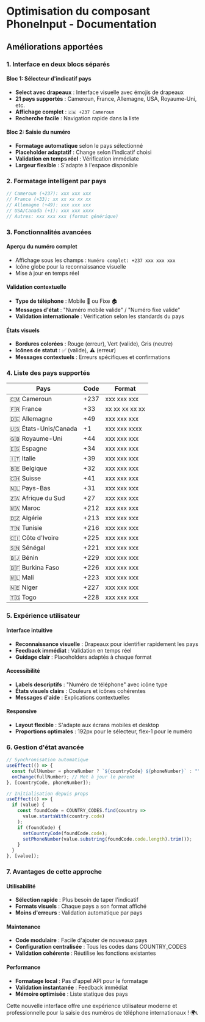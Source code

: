 # Optimisation du composant PhoneInput - Documentation

## Améliorations apportées

### 1. **Interface en deux blocs séparés**

#### Bloc 1: Sélecteur d'indicatif pays
- **Select avec drapeaux** : Interface visuelle avec émojis de drapeaux
- **21 pays supportés** : Cameroun, France, Allemagne, USA, Royaume-Uni, etc.
- **Affichage complet** : `🇨🇲 +237 Cameroun`
- **Recherche facile** : Navigation rapide dans la liste

#### Bloc 2: Saisie du numéro
- **Formatage automatique** selon le pays sélectionné
- **Placeholder adaptatif** : Change selon l'indicatif choisi
- **Validation en temps réel** : Vérification immédiate
- **Largeur flexible** : S'adapte à l'espace disponible

### 2. **Formatage intelligent par pays**

```typescript
// Cameroun (+237): xxx xxx xxx
// France (+33): xx xx xx xx xx  
// Allemagne (+49): xxx xxx xxx
// USA/Canada (+1): xxx xxx xxxx
// Autres: xxx xxx xxx (format générique)
```

### 3. **Fonctionnalités avancées**

#### Aperçu du numéro complet
- Affichage sous les champs : `Numéro complet: +237 xxx xxx xxx`
- Icône globe pour la reconnaissance visuelle
- Mise à jour en temps réel

#### Validation contextuelle
- **Type de téléphone** : Mobile 📱 ou Fixe 🏠
- **Messages d'état** : "Numéro mobile valide" / "Numéro fixe valide"
- **Validation internationale** : Vérification selon les standards du pays

#### États visuels
- **Bordures colorées** : Rouge (erreur), Vert (valide), Gris (neutre)
- **Icônes de statut** : ✅ (valide), ⚠️ (erreur)
- **Messages contextuels** : Erreurs spécifiques et confirmations

### 4. **Liste des pays supportés**

| Pays | Code | Format |
|------|------|--------|
| 🇨🇲 Cameroun | +237 | xxx xxx xxx |
| 🇫🇷 France | +33 | xx xx xx xx xx |
| 🇩🇪 Allemagne | +49 | xxx xxx xxx |
| 🇺🇸 États-Unis/Canada | +1 | xxx xxx xxxx |
| 🇬🇧 Royaume-Uni | +44 | xxx xxx xxx |
| 🇪🇸 Espagne | +34 | xxx xxx xxx |
| 🇮🇹 Italie | +39 | xxx xxx xxx |
| 🇧🇪 Belgique | +32 | xxx xxx xxx |
| 🇨🇭 Suisse | +41 | xxx xxx xxx |
| 🇳🇱 Pays-Bas | +31 | xxx xxx xxx |
| 🇿🇦 Afrique du Sud | +27 | xxx xxx xxx |
| 🇲🇦 Maroc | +212 | xxx xxx xxx |
| 🇩🇿 Algérie | +213 | xxx xxx xxx |
| 🇹🇳 Tunisie | +216 | xxx xxx xxx |
| 🇨🇮 Côte d'Ivoire | +225 | xxx xxx xxx |
| 🇸🇳 Sénégal | +221 | xxx xxx xxx |
| 🇧🇯 Bénin | +229 | xxx xxx xxx |
| 🇧🇫 Burkina Faso | +226 | xxx xxx xxx |
| 🇲🇱 Mali | +223 | xxx xxx xxx |
| 🇳🇪 Niger | +227 | xxx xxx xxx |
| 🇹🇬 Togo | +228 | xxx xxx xxx |

### 5. **Expérience utilisateur**

#### Interface intuitive
- **Reconnaissance visuelle** : Drapeaux pour identifier rapidement les pays
- **Feedback immédiat** : Validation en temps réel
- **Guidage clair** : Placeholders adaptés à chaque format

#### Accessibilité
- **Labels descriptifs** : "Numéro de téléphone" avec icône type
- **États visuels clairs** : Couleurs et icônes cohérentes
- **Messages d'aide** : Explications contextuelles

#### Responsive
- **Layout flexible** : S'adapte aux écrans mobiles et desktop
- **Proportions optimales** : 192px pour le sélecteur, flex-1 pour le numéro

### 6. **Gestion d'état avancée**

```typescript
// Synchronisation automatique
useEffect(() => {
  const fullNumber = phoneNumber ? `${countryCode} ${phoneNumber}` : "";
  onChange(fullNumber); // Met à jour le parent
}, [countryCode, phoneNumber]);

// Initialisation depuis props
useEffect(() => {
  if (value) {
    const foundCode = COUNTRY_CODES.find(country => 
      value.startsWith(country.code)
    );
    if (foundCode) {
      setCountryCode(foundCode.code);
      setPhoneNumber(value.substring(foundCode.code.length).trim());
    }
  }
}, [value]);
```

### 7. **Avantages de cette approche**

#### Utilisabilité
- **Sélection rapide** : Plus besoin de taper l'indicatif
- **Formats visuels** : Chaque pays a son format affiché
- **Moins d'erreurs** : Validation automatique par pays

#### Maintenance
- **Code modulaire** : Facile d'ajouter de nouveaux pays
- **Configuration centralisée** : Tous les codes dans COUNTRY_CODES
- **Validation cohérente** : Réutilise les fonctions existantes

#### Performance
- **Formatage local** : Pas d'appel API pour le formatage
- **Validation instantanée** : Feedback immédiat
- **Mémoire optimisée** : Liste statique des pays

Cette nouvelle interface offre une expérience utilisateur moderne et professionnelle pour la saisie des numéros de téléphone internationaux ! 🌍📞
